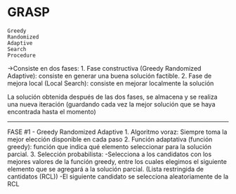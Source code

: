 # GRASP
	Greedy
	Randomized
	Adaptive
	Search
	Procedure
->Consiste en dos fases:
	1. Fase constructiva (Greedy Randomized Adaptive): consiste en generar una buena solución factible.
	2. Fase de mejora local (Local Search): consiste en mejorar localmente la solución

La solución obtenida después de las dos fases, se almacena y se realiza una nueva iteración (guardando cada vez la mejor solución que se haya encontrada hasta el momento)

------------------------------------------------------------------------------------------
FASE #1 - Greedy Randomized Adaptive
	1. Algoritmo voraz: Siempre toma la mejor elección disponible en cada paso
	2. Función adaptativa (función greedy): función que indica qué elemento seleccionar para la solución parcial.
	3. Selección probabilista: 
		-Selecciona a los candidatos con los mejores valores de la función greedy, entre los cuales elegimos el siguiente elemento que se agregará a la solución parcial. (Lista restringida de cantidatos (RCL))
		-El siguiente candidato se selecciona aleatoriamente de la RCL
